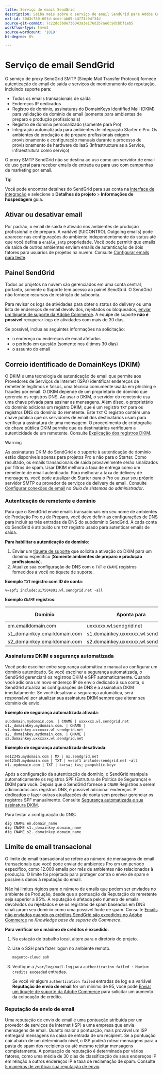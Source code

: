 ```yaml
---
title: Serviço de email SendGrid
description: Saiba mais sobre o serviço de email SendGrid para Adobe Commerce na infraestrutura em nuvem e como você pode testar sua configuração de DNS.
exl-id: 30d3c780-603d-4cde-ab65-44f73c04f34d
source-git-commit: 7c22dc3b0e736043a3e176d2b7ae6c9dcbbf1eb5
workflow-type: tm+mt
source-wordcount: '1019'
ht-degree: 0%

---
```


# Serviço de email SendGrid

O serviço de proxy SendGrid SMTP (Simple Mail Transfer Protocol) fornece autenticação de email de saída e serviços de monitoramento de reputação, incluindo suporte para:

* Todos os emails transacionais de saída
* Endereços IP dedicados
* Registro de domínio, assinaturas do DomainKeys Identified Mail (DKIM) para validação de domínio de email (somente para ambientes de preparo e produção profissionais)
* Registro de domínio personalizado (somente para Pro)
* Integração automatizada para ambientes de integração Starter e Pro. Os ambientes de produção e de preparo profissionais exigem provisionamento e configuração manuais durante o processo de provisionamento de hardware do IaaS (Infrastructure as a Service, infraestrutura como serviço)

O proxy SMTP SendGrid não se destina ao uso como um servidor de email de uso geral para receber emails de entrada ou para uso com campanhas de marketing por email.

>[!TIP]
>
>Você pode encontrar detalhes do SendGrid para sua conta na [Interface de integração](https://cloud.magento.com) e selecione o **Detalhes do projeto** > **Informações de hospedagem** guia.

## Ativar ou desativar email

Por padrão, o email de saída é ativado nos ambientes de produção profissional e de preparo. A variável [!UICONTROL Outgoing emails] pode aparecer nas configurações do ambiente independentemente do status até que você defina a `enable_smtp` propriedade. Você pode permitir que emails de saída de outros ambientes enviem emails de autenticação de dois fatores para usuários de projetos na nuvem. Consulte [Configurar emails para teste](outgoing-emails.md).

## Painel SendGrid

Todos os projetos na nuvem são gerenciados em uma conta central, portanto, somente o Suporte tem acesso ao painel SendGrid. O SendGrid não fornece recursos de restrição de subconta.

Para revisar os logs de atividades para obter o status do delivery ou uma lista de endereços de email devolvidos, rejeitados ou bloqueados, [enviar um tíquete de suporte da Adobe Commerce](https://experienceleague.adobe.com/docs/commerce-knowledge-base/kb/help-center-guide/magento-help-center-user-guide.html#submit-ticket). A equipe de suporte **não é possível** recuperar logs de atividades com mais de 30 dias.

Se possível, inclua as seguintes informações na solicitação:

* o endereço ou endereços de email afetados
* o período em questão (somente nos últimos 30 dias)
* o assunto do email

## Correio identificado de DomainKeys (DKIM)

O DKIM é uma tecnologia de autenticação de email que permite aos Provedores de Serviços de Internet (ISPs) identificar endereços de remetente legítimos e falsos, uma técnica comumente usada em phishing e fraudes por email. O DKIM depende de um proprietário de domínio que gerencia os registros DNS. Ao usar o DKIM, o servidor do remetente usa uma chave privada para assinar as mensagens. Além disso, o proprietário do domínio adiciona um registro DKIM, que é um registro `TXT` para os registros DNS do domínio do remetente. Este `TXT` O registro contém uma chave pública que os servidores de email dos destinatários usam para verificar a assinatura de uma mensagem. O procedimento de criptografia de chave pública DKIM permite que os destinatários verifiquem a autenticidade de um remetente. Consulte [Explicação dos registros DKIM](https://docs.sendgrid.com/ui/account-and-settings/dkim-records).

>[!WARNING]
>
>As assinaturas DKIM do SendGrid e o suporte à autenticação de domínio estão disponíveis apenas para projetos Pro e não para o Starter. Como resultado, os emails transacionais de saída provavelmente serão sinalizados por filtros de spam. Usar DKIM melhora a taxa de entrega como um remetente de email autenticado. Para melhorar a taxa de delivery de mensagens, você pode atualizar do Starter para o Pro ou usar seu próprio servidor SMTP ou provedor de serviços de delivery de email. Consulte [Configurar conexões de email](https://experienceleague.adobe.com/docs/commerce-admin/systems/communications/email-communications.html) no _Guia de sistemas do administrador_.

### Autenticação de remetente e domínio

Para que o SendGrid envie emails transacionais em seu nome de ambientes de Produção Pro ou de Preparo, você deve definir as configurações de DNS para incluir as três entradas de DNS do subdomínio SendGrid. A cada conta do SendGrid é atribuído um `TXT` registro usado para autenticar emails de saída.

**Para habilitar a autenticação de domínio**:

1. Enviar um [tíquete de suporte](https://experienceleague.adobe.com/docs/commerce-knowledge-base/kb/help-center-guide/magento-help-center-user-guide.html#submit-ticket) que solicita a ativação do DKIM para um domínio específico (**Somente ambientes de preparo e produção profissionais**).
1. Atualize sua configuração de DNS com o `TXT` e `CNAME` registros fornecidos a você no tíquete de suporte.

**Exemplo `TXT` registro com ID de conta**:

```text
v=spf1 include:u17504801.wl.sendgrid.net -all
```

**Exemplo `CNAME` registros**:

| Domínio | Aponta para | Tipo de registro |
| ---------- | ---------- | ------------- |
| em.emaildomain.com | uxxxxxx.wl.sendgrid.net | CNAME |
| s1_domainkey.emaildomain.com | s1.domainkey.uxxxxxx.wl.sendgrid.net | CNAME |
| s2_domainkey.emaildomain.com | s2.domainkey.uxxxxxx.wl.sendgrid.net | CNAME |

### Assinaturas DKIM e segurança automatizada

Você pode escolher entre segurança automática e manual ao configurar um domínio autenticado. Se você escolher a segurança automatizada, o SendGrid gerenciará os registros DKIM e SPF automaticamente. Quando você adiciona um novo endereço IP de envio dedicado à sua conta, o SendGrid atualiza as configurações de DNS e a assinatura DKIM imediatamente. Se você desativar a segurança automática, será responsável por atualizar sua assinatura DKIM sempre que alterar seu domínio de envio.

**Exemplo de segurança automatizada ativada**:

```text
subdomain.mydomain.com. | CNAME | uxxxxxx.wl.sendgrid.net
s1._domainkey.mydomain.com. | CNAME | s1.domainkey.uxxxxxx.wl.sendgrid.net
s2._domainkey.mydomain.com. | CNAME | s2.domainkey.uxxxxxx.wl.sendgrid.net
```

**Exemplo de segurança automatizada desativada**:

```text
me12345.mydomain.com | MX | mx.sendgrid.net
me12345.mydomain.com | TXT | v=spf1 include:sendgrid.net ~all
m1._mydomain.com | TXT | k=rsa; t=s; p=<public-key>
```

Após a configuração da autenticação de domínio, o SendGrid manipula automaticamente os registros SPF (Estrutura de Política de Segurança) e DKIM para você. Depois que o SendGrid fornece a `CNAME` Registros a serem adicionados aos registros DNS, é possível adicionar endereços IP dedicados e fazer outras atualizações de conta sem precisar gerenciar os registros SPF manualmente. Consulte [Segurança automatizada e sua assinatura DKIM](https://docs.sendgrid.com/ui/account-and-settings/dkim-records#automated-security-and-your-dkim-signature).

Para testar a configuração do DNS:

```terminal
dig CNAME em.domain_name
dig CNAME s1._domainkey.domain_name
dig CNAME s2._domainkey.domain_name
```

## Limite de email transacional

O limite de email transacional se refere ao número de mensagens de email transacionais que você pode enviar de ambientes Pro em um período específico, como 12.000 emails por mês de ambientes não relacionados à produção. O limite foi projetado para proteger contra o envio de spam e possíveis danos à reputação do email.

Não há limites rígidos para o número de emails que podem ser enviados no ambiente de Produção, desde que a pontuação da Reputação do remetente seja superior a 95%. A reputação é afetada pelo número de emails devolvidos ou rejeitados e se os registros de spam baseados em DNS sinalizaram seu domínio como uma possível fonte de spam. Consulte [Emails não enviados quando os créditos SendGrid são excedidos no Adobe Commerce](https://experienceleague.adobe.com/docs/commerce-knowledge-base/kb/troubleshooting/miscellaneous/emails-not-being-sent-sendgrid-credits-exceeded.html) no _Knowledge base de suporte do Commerce_.

**Para verificar se o máximo de créditos é excedido**:

1. Na estação de trabalho local, altere para o diretório do projeto.

1. Use o SSH para fazer logon no ambiente remoto.

   ```bash
   magento-cloud ssh
   ```

1. Verifique a `/var/log/mail.log` para `authentication failed : Maxium credits exceeded` entradas.

   Se você vir algum `authentication failed` entradas de log e a variável **Reputação de envio de email** for um mínimo de 95, você pode [Enviar um tíquete de suporte da Adobe Commerce](https://experienceleague.adobe.com/docs/commerce-knowledge-base/kb/help-center-guide/magento-help-center-user-guide.html#submit-ticket) para solicitar um aumento da colocação de crédito.

### Reputação de envio de email

Uma reputação de envio de email é uma pontuação atribuída por um provedor de serviços de Internet (ISP) a uma empresa que envia mensagens de email. Quanto maior a pontuação, mais provável um ISP entregará mensagens na caixa de entrada de um recipient. Se a pontuação cair abaixo de um determinado nível, o ISP poderá rotear mensagens para a pasta de spam dos recipients ou até mesmo rejeitar mensagens completamente. A pontuação de reputação é determinada por vários fatores, como uma média de 30 dias de classificação de seus endereços IP em relação a outros endereços IP e taxa de reclamação de spam. Consulte [5 maneiras de verificar sua reputação de envio](https://sendgrid.com/blog/5-ways-check-sending-reputation/).
